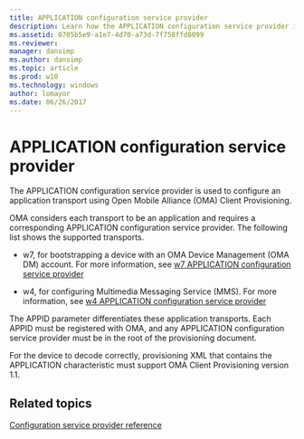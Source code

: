 ```yaml
---
title: APPLICATION configuration service provider
description: Learn how the APPLICATION configuration service provider is used to configure an application transport using Open Mobile Alliance (OMA) Client Provisioning.
ms.assetid: 0705b5e9-a1e7-4d70-a73d-7f758ffd8099
ms.reviewer: 
manager: dansimp
ms.author: dansimp
ms.topic: article
ms.prod: w10
ms.technology: windows
author: lomayor
ms.date: 06/26/2017
---
```


# APPLICATION configuration service provider


The APPLICATION configuration service provider is used to configure an application transport using Open Mobile Alliance (OMA) Client Provisioning.

OMA considers each transport to be an application and requires a corresponding APPLICATION configuration service provider. The following list shows the supported transports.

-   w7, for bootstrapping a device with an OMA Device Management (OMA DM) account. For more information, see [w7 APPLICATION configuration service provider](w7-application-csp.md)

-   w4, for configuring Multimedia Messaging Service (MMS). For more information, see [w4 APPLICATION configuration service provider](w4-application-csp.md)

The APPID parameter differentiates these application transports. Each APPID must be registered with OMA, and any APPLICATION configuration service provider must be in the root of the provisioning document.

For the device to decode correctly, provisioning XML that contains the APPLICATION characteristic must support OMA Client Provisioning version 1.1.

## Related topics


[Configuration service provider reference](configuration-service-provider-reference.md)

 

 






